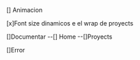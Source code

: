[] Animacion

[x]Font size dinamicos e el wrap de proyects

[]Documentar
--[] Home
--[]Proyects

[]Error
